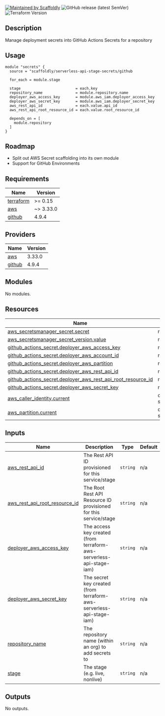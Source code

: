 [![Maintained by Scaffoldly](https://img.shields.io/badge/maintained%20by-scaffoldly-blueviolet)](https://github.com/scaffoldly)
![GitHub release (latest SemVer)](https://img.shields.io/github/v/release/scaffoldly/terraform-github-serverless-api-stage-secrets)
![Terraform Version](https://img.shields.io/badge/tf-%3E%3D0.15.0-blue.svg)

## Description

Manage deployment secrets into GitHub Actions Secrets for a repository

## Usage

```hcl
module "secrets" {
  source = "scaffoldly/serverless-api-stage-secrets/github

  for_each = module.stage

  stage                         = each.key
  repository_name               = module.repository.name
  deployer_aws_access_key       = module.aws_iam.deployer_access_key
  deployer_aws_secret_key       = module.aws_iam.deployer_secret_key
  aws_rest_api_id               = each.value.api_id
  aws_rest_api_root_resource_id = each.value.root_resource_id

  depends_on = [
    module.repository
  ]
}
```

## Roadmap

- Split out AWS Secret scaffolding into its own module
- Support for GitHub Environments

<!-- BEGIN_TF_DOCS -->
## Requirements

| Name | Version |
|------|---------|
| <a name="requirement_terraform"></a> [terraform](#requirement\_terraform) | >= 0.15 |
| <a name="requirement_aws"></a> [aws](#requirement\_aws) | ~> 3.33.0 |
| <a name="requirement_github"></a> [github](#requirement\_github) | 4.9.4 |

## Providers

| Name | Version |
|------|---------|
| <a name="provider_aws"></a> [aws](#provider\_aws) | 3.33.0 |
| <a name="provider_github"></a> [github](#provider\_github) | 4.9.4 |

## Modules

No modules.

## Resources

| Name | Type |
|------|------|
| [aws_secretsmanager_secret.secret](https://registry.terraform.io/providers/hashicorp/aws/latest/docs/resources/secretsmanager_secret) | resource |
| [aws_secretsmanager_secret_version.value](https://registry.terraform.io/providers/hashicorp/aws/latest/docs/resources/secretsmanager_secret_version) | resource |
| [github_actions_secret.deployer_aws_access_key](https://registry.terraform.io/providers/integrations/github/4.9.4/docs/resources/actions_secret) | resource |
| [github_actions_secret.deployer_aws_account_id](https://registry.terraform.io/providers/integrations/github/4.9.4/docs/resources/actions_secret) | resource |
| [github_actions_secret.deployer_aws_partition](https://registry.terraform.io/providers/integrations/github/4.9.4/docs/resources/actions_secret) | resource |
| [github_actions_secret.deployer_aws_rest_api_id](https://registry.terraform.io/providers/integrations/github/4.9.4/docs/resources/actions_secret) | resource |
| [github_actions_secret.deployer_aws_rest_api_root_resource_id](https://registry.terraform.io/providers/integrations/github/4.9.4/docs/resources/actions_secret) | resource |
| [github_actions_secret.deployer_aws_secret_key](https://registry.terraform.io/providers/integrations/github/4.9.4/docs/resources/actions_secret) | resource |
| [aws_caller_identity.current](https://registry.terraform.io/providers/hashicorp/aws/latest/docs/data-sources/caller_identity) | data source |
| [aws_partition.current](https://registry.terraform.io/providers/hashicorp/aws/latest/docs/data-sources/partition) | data source |

## Inputs

| Name | Description | Type | Default | Required |
|------|-------------|------|---------|:--------:|
| <a name="input_aws_rest_api_id"></a> [aws\_rest\_api\_id](#input\_aws\_rest\_api\_id) | The Rest API ID provisioned for this service/stage | `string` | n/a | yes |
| <a name="input_aws_rest_api_root_resource_id"></a> [aws\_rest\_api\_root\_resource\_id](#input\_aws\_rest\_api\_root\_resource\_id) | The Root Rest API Resource ID provisioned for this service/stage | `string` | n/a | yes |
| <a name="input_deployer_aws_access_key"></a> [deployer\_aws\_access\_key](#input\_deployer\_aws\_access\_key) | The access key created (from terraform-aws-serverless-api-stage-iam) | `string` | n/a | yes |
| <a name="input_deployer_aws_secret_key"></a> [deployer\_aws\_secret\_key](#input\_deployer\_aws\_secret\_key) | The secret key created (from terraform-aws-serverless-api-stage-iam) | `string` | n/a | yes |
| <a name="input_repository_name"></a> [repository\_name](#input\_repository\_name) | The repository name (within an org) to add secrets to | `string` | n/a | yes |
| <a name="input_stage"></a> [stage](#input\_stage) | The stage (e.g. live, nonlive) | `string` | n/a | yes |

## Outputs

No outputs.
<!-- END_TF_DOCS -->

